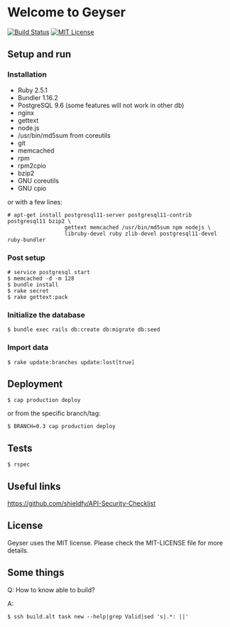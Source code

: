 # Welcome to Geyser

[![Build Status](https://api.travis-ci.com/altlinux/geyser.png?branch=master)](https://travis-ci.com/altlinux/geyser.png)
[![MIT License](http://b.repl.ca/v1/License-MIT-blue.png)](LICENSE)

## Setup and run

### Installation

* Ruby 2.5.1
* Bundler 1.16.2
* PostgreSQL 9.6 (some features will not work in other db)
* nginx
* gettext
* node.js
* /usr/bin/md5sum from coreutils
* git
* memcached
* rpm
* rpm2cpio
* bzip2
* GNU coreutils
* GNU cpio

or with a few lines:

    # apt-get install postgresql11-server postgresql11-contrib postgresql11 bzip2 \
                      gettext memcached /usr/bin/md5sum npm nodejs \
                      libruby-devel ruby zlib-devel postgresql11-devel ruby-bundler

### Post setup

    # service postgresql start
    $ memcached -d -m 128
    $ bundle install
    $ rake secret
    $ rake gettext:pack

### Initialize the database

    $ bundle exec rails db:create db:migrate db:seed

### Import data

    $ rake update:branches update:lost[true]


## Deployment

    $ cap production deploy

or from the specific branch/tag:

    $ BRANCH=0.3 cap production deploy

## Tests

    $ rspec

## Useful links

https://github.com/shieldfy/API-Security-Checklist

## License

Geyser uses the MIT license. Please check the MIT-LICENSE file for more details.

## Some things

Q: How to know able to build?

A:

    $ ssh build.alt task new --help|grep Valid|sed 's|.*: ||'
